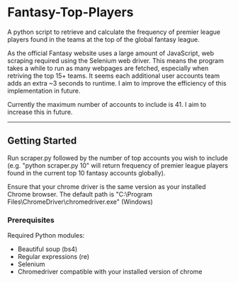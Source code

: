 # Fantasy-Top-Players
A python script to retrieve and calculate the frequency of premier league players found in the teams at the top of the global fantasy league.

As the official Fantasy website uses a large amount of JavaScript, web scraping required using the Selenium web driver. This means the program takes a while to run as many webpages are fetched, especially when retriving the top 15+ teams. It seems each additional user accounts team adds an extra ~3 seconds to runtime. I aim to improve the efficiency of this implementation in future.

Currently the maximum number of accounts to include is 41. I aim to increase this in future.

-------------------------------------------------------

## Getting Started
Run scraper.py followed by the number of top accounts you wish to include (e.g. "python scraper.py 10" will return frequency of premier league players found in the current top 10 fantasy accounts globally).

Ensure that your chrome driver is the same version as your installed Chrome browser.
The default path is "C:\Program Files\ChromeDriver\chromedriver.exe" (Windows)

### Prerequisites
Required Python modules:
- Beautiful soup (bs4)
- Regular expressions (re)
- Selenium
- Chromedriver compatible with your installed version of chrome
